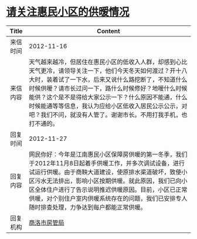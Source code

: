 # <a href="http://www.shangluo.gov.cn/zmhd/ldxxxx.jsp?urltype=leadermail.LeaderMailContentUrl&wbtreeid=1112&leadermailid=1475">请关注惠民小区的供暧情况</a>
| Title |                                                                                              Content                                                                                               |
|:-----:|----------------------------------------------------------------------------------------------------------------------------------------------------------------------------------------------------|
| 来信时间  | 2012-11-16                                                                                                                                                                                         |
| 来信内容  | 天气越来越冷，但居住在惠民小区的低收入人群，却感到心比天气更冷，请领导关注一下，他们今天冬天如何渡过？开十八大时，装着试了一下水，后来又说什么路挖断了，不知道什么时候供暧？请市长过问一下，路什么时候修好？地暧什么时候能供？这个是不是得给大家公示一下？什么原因不能通，什么时候能通等等信息，我认为应给小区低收入居民公示公示，对吧？我们不问，就没有人管了。谢谢市长。不用打我手机，也打不通的。 |
| 回复时间  | 2012-11-27                                                                                                                                                                                         |
| 回复内容  | 网民你好：今年是江南惠民小区保障房供暖的第一冬季，我们于2012年11月8日起着手供暖工作，并多次调试设备，进行试运行供暖。由于商鞅大道建设，使原排水渠道破坏，致使小区污水无法排出，影响小区按期供暖。就此原因，我们已向小区全体住户进行了告示说明推迟供暖原因。目前，小区已正常供暖，对个别住户室内供暖系统存在的问题，我们已安排专人随时排查处理，力争达到每户都能正常供暖。           |
| 回复机构  | <a href="../../category/agencies/商洛市房管局.md">商洛市房管局</a>                                                                                                                                             |